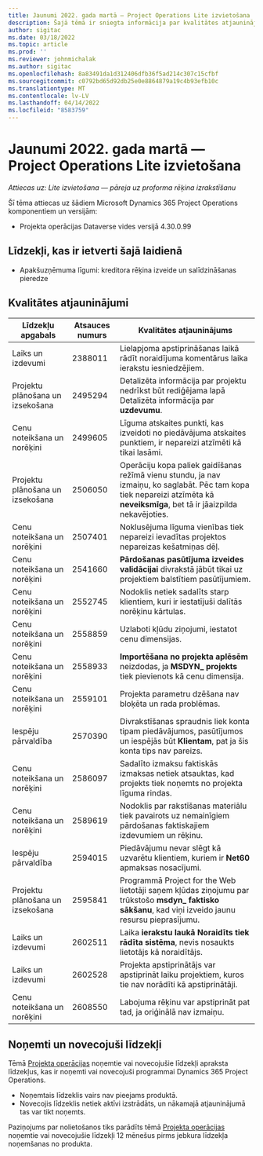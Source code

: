 ```yaml
---
title: Jaunumi 2022. gada martā — Project Operations Lite izvietošana
description: Šajā tēmā ir sniegta informācija par kvalitātes atjauninājumiem, kas ir pieejami Project Operations lite izvietošanas 2022. gada marta laidienā.
author: sigitac
ms.date: 03/18/2022
ms.topic: article
ms.prod: ''
ms.reviewer: johnmichalak
ms.author: sigitac
ms.openlocfilehash: 8a83491da1d312406dfb36f5ad214c307c15cfbf
ms.sourcegitcommit: c0792bd65d92db25e0e8864879a19c4b93efb10c
ms.translationtype: MT
ms.contentlocale: lv-LV
ms.lasthandoff: 04/14/2022
ms.locfileid: "8583759"
---
```

# <a name="whats-new-march-2022---project-operations-lite-deployment"></a>Jaunumi 2022. gada martā — Project Operations Lite izvietošana

_Attiecas uz: Lite izvietošana — pāreja uz proforma rēķina izrakstīšanu_

Šī tēma attiecas uz šādiem Microsoft Dynamics 365 Project Operations komponentiem un versijām:

- Projekta operācijas Dataverse vides versijā 4.30.0.99

## <a name="features-included-in-this-release"></a>Līdzekļi, kas ir ietverti šajā laidienā

- Apakšuzņēmuma līgumi: kreditora rēķina izveide un salīdzināšanas pieredze

## <a name="quality-updates"></a>Kvalitātes atjauninājumi

| Līdzekļu apgabals | Atsauces numurs | Kvalitātes atjauninājums |
| --- | --- | --- |
| Laiks un izdevumi | 2388011 | Lielapjoma apstiprināšanas laikā rādīt noraidījuma komentārus laika ierakstu iesniedzējiem. |
| Projektu plānošana un izsekošana | 2495294 | Detalizēta informācija par projektu nedrīkst būt rediģējama lapā Detalizēta informācija par **uzdevumu**. |
| Cenu noteikšana un norēķini | 2499605 | Līguma atskaites punkti, kas izveidoti no piedāvājuma atskaites punktiem, ir nepareizi atzīmēti kā tikai lasāmi. |
| Projektu plānošana un izsekošana | 2506050 | Operāciju kopa paliek gaidīšanas režīmā vienu stundu, ja nav izmaiņu, ko saglabāt. Pēc tam kopa tiek nepareizi atzīmēta kā **neveiksmīga**, bet tā ir jāaizpilda nekavējoties. |
| Cenu noteikšana un norēķini | 2507401 | Noklusējuma līguma vienības tiek nepareizi ievadītas projektos nepareizas kešatmiņas dēļ. |
| Cenu noteikšana un norēķini | 2541660 | **Pārdošanas pasūtījuma izveides validācijai** divrakstā jābūt tikai uz projektiem balstītiem pasūtījumiem. |
| Cenu noteikšana un norēķini | 2552745 | Nodoklis netiek sadalīts starp klientiem, kuri ir iestatījuši dalītās norēķinu kārtulas. |
| Cenu noteikšana un norēķini | 2558859 | Uzlaboti kļūdu ziņojumi, iestatot cenu dimensijas. |
| Cenu noteikšana un norēķini | 2558933 | **Importēšana no projekta aplēsēm** neizdodas, ja **MSDYN\_ projekts** tiek pievienots kā cenu dimensija. |
| Cenu noteikšana un norēķini | 2559101 | Projekta parametru dzēšana nav bloķēta un rada problēmas. |
|   Iespēju pārvaldība | 2570390 | Divrakstīšanas spraudnis liek konta tipam piedāvājumos, pasūtījumos un iespējās būt **Klientam**, pat ja šis konta tips nav pareizs. |
| Cenu noteikšana un norēķini | 2586097 | Sadalīto izmaksu faktiskās izmaksas netiek atsauktas, kad projekts tiek noņemts no projekta līguma rindas. |
| Cenu noteikšana un norēķini | 2589619 | Nodoklis par rakstīšanas materiālu tiek pavairots uz nemainīgiem pārdošanas faktiskajiem izdevumiem un rēķinu. |
|   Iespēju pārvaldība | 2594015 | Piedāvājumu nevar slēgt kā uzvarētu klientiem, kuriem ir **Net60** apmaksas nosacījumi. |
| Projektu plānošana un izsekošana | 2595841 | Programmā Project for the Web lietotāji saņem kļūdas ziņojumu par trūkstošo **msdyn\_ faktisko sākšanu**, kad viņi izveido jaunu resursu pieprasījumu. |
| Laiks un izdevumi | 2602511 | Laika **ierakstu laukā Noraidīts tiek rādīta** **sistēma**, nevis nosaukts lietotājs kā noraidītājs. |
| Laiks un izdevumi | 2602528 | Projekta apstiprinātājs var apstiprināt laiku projektiem, kuros tie nav norādīti kā apstiprinātāji. |
| Cenu noteikšana un norēķini | 2608550 | Labojuma rēķinu var apstiprināt pat tad, ja oriģinālā nav izmaiņu. |

## <a name="removed-and-deprecated-features"></a>Noņemti un novecojuši līdzekļi

Tēmā [Projekta operācijas](../../whats-new/removed-depreciated-features-project.md) noņemtie vai novecojušie līdzekļi apraksta līdzekļus, kas ir noņemti vai novecojuši programmai Dynamics 365 Project Operations.

- Noņemtais līdzeklis vairs nav pieejams produktā.
- Novecojis līdzeklis netiek aktīvi izstrādāts, un nākamajā atjauninājumā tas var tikt noņemts.

Paziņojums par nolietošanos tiks parādīts tēmā [Projekta operācijas](../../whats-new/removed-depreciated-features-project.md) noņemtie vai novecojušie līdzekļi 12 mēnešus pirms jebkura līdzekļa noņemšanas no produkta.
